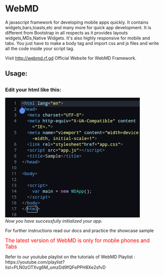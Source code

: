 # WebMD
A javascript framework for developing mobile apps quickly.
It contains widgets,bars,toasts,etc and many more for quick app development.
It is different from Bootstrap in all respects as it provides layouts widgets,MDs,Native Widgets.
It's also highly responsive for mobile and tabs.
You just have to make a body tag and import css and js files and write all the code inside your
script tag.

Visit <a>http://webmd.rf.gd</a> Official Website for WebMD Framework.
<section>
    <h1><strong>Usage:</strong><h1/>
    <h3>Edit your html like this:</h3>
      <img src="code.jpg"><br>
        <i>Now you have successfully initialized your app.</i>
        <p>For further instructions read our docs and practice the showcase sample</p>
        <big style="color:red">The latest version of WebMD is only for mobile phones and Tabs</big>
        <p>Refer to our youtube playlist on the tutorials of WebMD Playlist : https://youtube.com/playlist?list=PLN0zOTXvg6M_umzDd9fQFePPH8Xe2sfvD </p>
